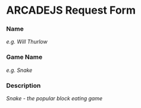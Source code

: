 # ARCADEJS Request Form
### Name
_e.g. Will Thurlow_
### Game Name
_e.g. Snake_
### Description
_Snake - the popular block eating game_

